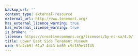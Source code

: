 ```yaml
---
backup_url: ''
content_type: external-resource
external_url: http://www.tenement.org/
has_external_licence_warning: true
has_external_license_warning: true
is_broken: ''
license: https://creativecommons.org/licenses/by-nc-sa/4.0/
title: Lower East Side Tenement Museum
uid: 5fa4cb9f-61a7-4d43-bd60-c9d189e14143
---
```

